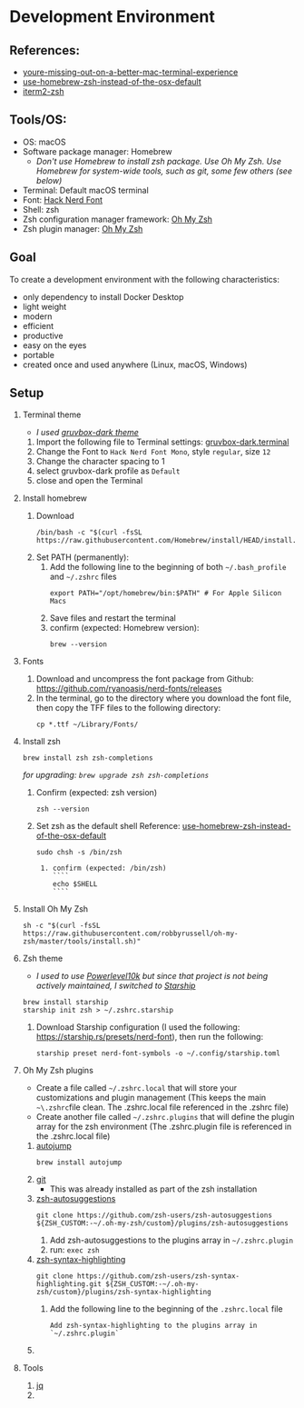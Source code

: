 # Development Environment
## References: 
* [youre-missing-out-on-a-better-mac-terminal-experience](https://medium.com/@caulfieldOwen/youre-missing-out-on-a-better-mac-terminal-experience-d73647abf6d7)
* [use-homebrew-zsh-instead-of-the-osx-default](https://rick.cogley.info/post/use-homebrew-zsh-instead-of-the-osx-default/)
* [iterm2-zsh](https://opensource.com/article/20/8/iterm2-zsh)

## Tools/OS:
* OS: macOS
* Software package manager: Homebrew
  * *Don't use Homebrew to install zsh package. Use Oh My Zsh. Use Homebrew for system-wide tools, such as git, some few others (see below)*
* Terminal: Default macOS terminal
* Font: [Hack Nerd Font](https://github.com/ryanoasis/nerd-fonts)
* Shell: zsh
* Zsh configuration manager framework: [Oh My Zsh](https://github.com/robbyrussell/oh-my-zsh)
* Zsh plugin manager: [Oh My Zsh](https://github.com/robbyrussell/oh-my-zsh)

## Goal
To create a development environment with the following characteristics:
* only dependency to install Docker Desktop
* light weight
* modern
* efficient
* productive
* easy on the eyes
* portable
* created once and used anywhere (Linux, macOS, Windows)

## Setup
1. Terminal theme
   * *I used [gruvbox-dark theme](https://github.com/morhetz/gruvbox)*
     
    1. Import the following file to Terminal settings: [gruvbox-dark.terminal](gruvbox-dark.terminal)
    2. Change the Font to `Hack Nerd Font Mono`, style `regular`, size `12`
    3. Change the character spacing to 1
    4. select gruvbox-dark profile as `Default`
    5. close and open the Terminal
   
3. Install homebrew
    1. Download 
       ````
       /bin/bash -c "$(curl -fsSL https://raw.githubusercontent.com/Homebrew/install/HEAD/install.sh)"
       ````
    2. Set PATH (permanently):
        1. Add the following line to the beginning of both `~/.bash_profile` and `~/.zshrc` files
           ````
           export PATH="/opt/homebrew/bin:$PATH" # For Apple Silicon Macs
           ````
        2. Save files and restart the terminal
        3. confirm (expected: Homebrew version):
           ````
           brew --version
           ````
4. Fonts
    1. Download and uncompress the font package from Github: https://github.com/ryanoasis/nerd-fonts/releases
    2. In the terminal, go to the directory where you download the font file, then copy the TFF files to the following directory:
        ````
        cp *.ttf ~/Library/Fonts/
        ````
5. Install zsh
   ````
   brew install zsh zsh-completions
   ````
   *for upgrading: `brew upgrade zsh zsh-completions`*
   
    1. Confirm (expected: zsh version)
       ````
       zsh --version
       ````
    2. Set zsh as the default shell
       Reference: [use-homebrew-zsh-instead-of-the-osx-default](https://rick.cogley.info/post/use-homebrew-zsh-instead-of-the-osx-default/)
       ````
       sudo chsh -s /bin/zsh

        1. confirm (expected: /bin/zsh)
           ````
           echo $SHELL
           ````
6. Install Oh My Zsh
   ````
   sh -c "$(curl -fsSL https://raw.githubusercontent.com/robbyrussell/oh-my-zsh/master/tools/install.sh)"
   ````   
7. Zsh theme
   * *I used to use [Powerlevel10k](https://github.com/romkatv/powerlevel10k#oh-my-zsh) but since that project is not being actively maintained, I switched to [Starship](https://github.com/romkatv/powerlevel10k#oh-my-zsh)*

   ````
   brew install starship
   starship init zsh > ~/.zshrc.starship   
   ````
   1. Download Starship configuration (I used the following: https://starship.rs/presets/nerd-font), then run the following:
      ````
      starship preset nerd-font-symbols -o ~/.config/starship.toml
      ````
8. Oh My Zsh plugins
   * Create a file called `~/.zshrc.local` that will store your customizations and plugin management (This keeps the main `~\.zshrc`file clean. The .zshrc.local file referenced in the .zshrc file)
   * Create another file called `~/.zshrc.plugins` that will define the plugin array for the zsh environment (The .zshrc.plugin file is referenced in the .zshrc.local file)
   
   1. [autojump](https://github.com/wting/autojump)
      ````
      brew install autojump
      ````
   3. [git](https://github.com/ohmyzsh/ohmyzsh/tree/master/plugins/git)
      * This was already installed as part of the zsh installation 
   4. [zsh-autosuggestions](https://github.com/zsh-users/zsh-autosuggestions)
      ````
      git clone https://github.com/zsh-users/zsh-autosuggestions ${ZSH_CUSTOM:-~/.oh-my-zsh/custom}/plugins/zsh-autosuggestions
      ````
      1. Add zsh-autosuggestions to the plugins array in `~/.zshrc.plugin`
      2. run: `exec zsh`
   5. [zsh-syntax-highlighting](https://github.com/zsh-users/zsh-syntax-highlighting)
      ````
      git clone https://github.com/zsh-users/zsh-syntax-highlighting.git ${ZSH_CUSTOM:-~/.oh-my-zsh/custom}/plugins/zsh-syntax-highlighting
      ````
      1. Add the following line to the beginning of the `.zshrc.local` file
         ````
         Add zsh-syntax-highlighting to the plugins array in `~/.zshrc.plugin`
         ````         
   6. 
      
9. Tools
   1. [jq](https://github.com/jqlang/jq)
   2. 
    
